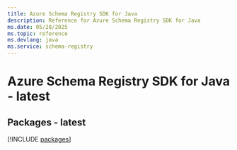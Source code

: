 ```yaml
---
title: Azure Schema Registry SDK for Java
description: Reference for Azure Schema Registry SDK for Java
ms.date: 05/28/2025
ms.topic: reference
ms.devlang: java
ms.service: schema-registry
---
```

# Azure Schema Registry SDK for Java - latest
## Packages - latest
[!INCLUDE [packages](schema-registry-index.md)]